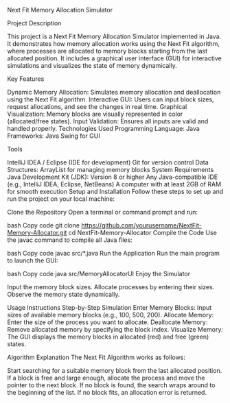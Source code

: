 Next Fit Memory Allocation Simulator

Project Description

This project is a Next Fit Memory Allocation Simulator implemented in Java. It demonstrates how memory allocation works using the Next Fit algorithm, where processes are allocated to memory blocks starting from the last allocated position. It includes a graphical user interface (GUI) for interactive simulations and visualizes the state of memory dynamically.

Key Features

Dynamic Memory Allocation: Simulates memory allocation and deallocation using the Next Fit algorithm.
Interactive GUI: Users can input block sizes, request allocations, and see the changes in real time.
Graphical Visualization: Memory blocks are visually represented in color (allocated/free states).
Input Validation: Ensures all inputs are valid and handled properly.
Technologies Used
Programming Language: Java
Frameworks: Java Swing for GUI

Tools

IntelliJ IDEA / Eclipse (IDE for development)
Git for version control
Data Structures: ArrayList for managing memory blocks
System Requirements
Java Development Kit (JDK): Version 8 or higher
Any Java-compatible IDE (e.g., IntelliJ IDEA, Eclipse, NetBeans)
A computer with at least 2GB of RAM for smooth execution
Setup and Installation
Follow these steps to set up and run the project on your local machine:

Clone the Repository
Open a terminal or command prompt and run:

bash
Copy code
git clone https://github.com/yourusername/NextFit-Memory-Allocator.git
cd NextFit-Memory-Allocator
Compile the Code
Use the javac command to compile all Java files:

bash
Copy code
javac src/*.java
Run the Application
Run the main program to launch the GUI:

bash
Copy code
java src/MemoryAllocatorUI
Enjoy the Simulator

Input the memory block sizes.
Allocate processes by entering their sizes.
Observe the memory state dynamically.

Usage Instructions
Step-by-Step Simulation
Enter Memory Blocks: Input sizes of available memory blocks (e.g., 100, 500, 200).
Allocate Memory: Enter the size of the process you want to allocate.
Deallocate Memory: Remove allocated memory by specifying the block index.
Visualize Memory: The GUI displays the memory blocks in allocated (red) and free (green) states.

Algorithm Explanation
The Next Fit Algorithm works as follows:

Start searching for a suitable memory block from the last allocated position.
If a block is free and large enough, allocate the process and move the pointer to the next block.
If no block is found, the search wraps around to the beginning of the list.
If no block fits, an allocation error is returned.
